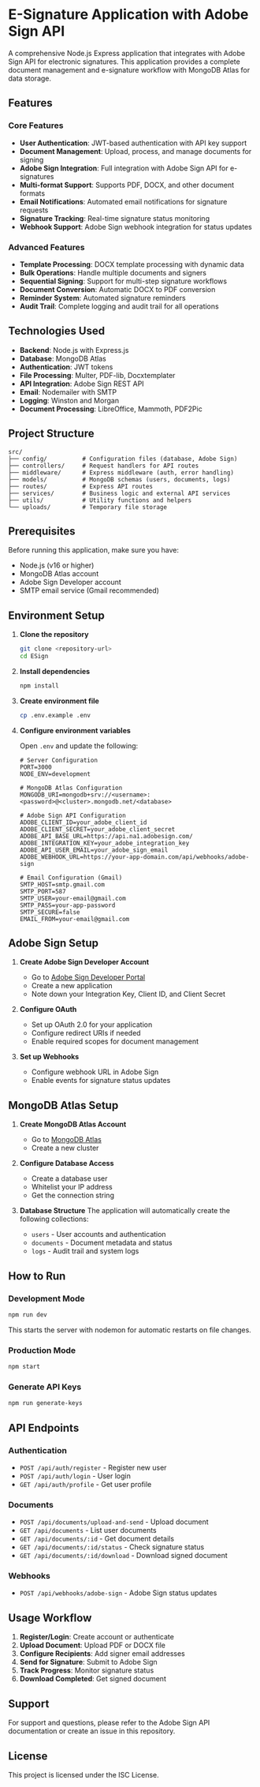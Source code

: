 # E-Signature Application with Adobe Sign API

A comprehensive Node.js Express application that integrates with Adobe Sign API for electronic signatures. This application provides a complete document management and e-signature workflow with MongoDB Atlas for data storage.

## Features

### Core Features
- **User Authentication**: JWT-based authentication with API key support
- **Document Management**: Upload, process, and manage documents for signing
- **Adobe Sign Integration**: Full integration with Adobe Sign API for e-signatures
- **Multi-format Support**: Supports PDF, DOCX, and other document formats
- **Email Notifications**: Automated email notifications for signature requests
- **Signature Tracking**: Real-time signature status monitoring
- **Webhook Support**: Adobe Sign webhook integration for status updates

### Advanced Features
- **Template Processing**: DOCX template processing with dynamic data
- **Bulk Operations**: Handle multiple documents and signers
- **Sequential Signing**: Support for multi-step signature workflows
- **Document Conversion**: Automatic DOCX to PDF conversion
- **Reminder System**: Automated signature reminders
- **Audit Trail**: Complete logging and audit trail for all operations

## Technologies Used

- **Backend**: Node.js with Express.js
- **Database**: MongoDB Atlas
- **Authentication**: JWT tokens
- **File Processing**: Multer, PDF-lib, Docxtemplater
- **API Integration**: Adobe Sign REST API
- **Email**: Nodemailer with SMTP
- **Logging**: Winston and Morgan
- **Document Processing**: LibreOffice, Mammoth, PDF2Pic

## Project Structure

```
src/
├── config/          # Configuration files (database, Adobe Sign)
├── controllers/     # Request handlers for API routes
├── middleware/      # Express middleware (auth, error handling)
├── models/          # MongoDB schemas (users, documents, logs)
├── routes/          # Express API routes
├── services/        # Business logic and external API services
├── utils/           # Utility functions and helpers
└── uploads/         # Temporary file storage
```

## Prerequisites

Before running this application, make sure you have:

- Node.js (v16 or higher)
- MongoDB Atlas account
- Adobe Sign Developer account
- SMTP email service (Gmail recommended)

## Environment Setup

1. **Clone the repository**
   ```bash
   git clone <repository-url>
   cd ESign
   ```

2. **Install dependencies**
   ```bash
   npm install
   ```

3. **Create environment file**
   ```bash
   cp .env.example .env
   ```

4. **Configure environment variables**
   
   Open `.env` and update the following:

   ```env
   # Server Configuration
   PORT=3000
   NODE_ENV=development

   # MongoDB Atlas Configuration
   MONGODB_URI=mongodb+srv://<username>:<password>@<cluster>.mongodb.net/<database>

   # Adobe Sign API Configuration
   ADOBE_CLIENT_ID=your_adobe_client_id
   ADOBE_CLIENT_SECRET=your_adobe_client_secret
   ADOBE_API_BASE_URL=https://api.na1.adobesign.com/
   ADOBE_INTEGRATION_KEY=your_adobe_integration_key
   ADOBE_API_USER_EMAIL=your_adobe_sign_email
   ADOBE_WEBHOOK_URL=https://your-app-domain.com/api/webhooks/adobe-sign

   # Email Configuration (Gmail)
   SMTP_HOST=smtp.gmail.com
   SMTP_PORT=587
   SMTP_USER=your-email@gmail.com
   SMTP_PASS=your-app-password
   SMTP_SECURE=false
   EMAIL_FROM=your-email@gmail.com
   ```

## Adobe Sign Setup

1. **Create Adobe Sign Developer Account**
   - Go to [Adobe Sign Developer Portal](https://secure.na1.adobesign.com/public/developer_tools)
   - Create a new application
   - Note down your Integration Key, Client ID, and Client Secret

2. **Configure OAuth**
   - Set up OAuth 2.0 for your application
   - Configure redirect URIs if needed
   - Enable required scopes for document management

3. **Set up Webhooks**
   - Configure webhook URL in Adobe Sign
   - Enable events for signature status updates

## MongoDB Atlas Setup

1. **Create MongoDB Atlas Account**
   - Go to [MongoDB Atlas](https://www.mongodb.com/atlas)
   - Create a new cluster

2. **Configure Database Access**
   - Create a database user
   - Whitelist your IP address
   - Get the connection string

3. **Database Structure**
   The application will automatically create the following collections:
   - `users` - User accounts and authentication
   - `documents` - Document metadata and status
   - `logs` - Audit trail and system logs

## How to Run

### Development Mode
```bash
npm run dev
```
This starts the server with nodemon for automatic restarts on file changes.

### Production Mode
```bash
npm start
```

### Generate API Keys
```bash
npm run generate-keys
```

## API Endpoints

### Authentication
- `POST /api/auth/register` - Register new user
- `POST /api/auth/login` - User login
- `GET /api/auth/profile` - Get user profile

### Documents
- `POST /api/documents/upload-and-send` - Upload document
- `GET /api/documents` - List user documents
- `GET /api/documents/:id` - Get document details
- `GET /api/documents/:id/status` - Check signature status
- `GET /api/documents/:id/download` - Download signed document

### Webhooks
- `POST /api/webhooks/adobe-sign` - Adobe Sign status updates

## Usage Workflow

1. **Register/Login**: Create account or authenticate
2. **Upload Document**: Upload PDF or DOCX file
3. **Configure Recipients**: Add signer email addresses
4. **Send for Signature**: Submit to Adobe Sign
5. **Track Progress**: Monitor signature status
6. **Download Completed**: Get signed document

## Support

For support and questions, please refer to the Adobe Sign API documentation or create an issue in this repository.

## License

This project is licensed under the ISC License.